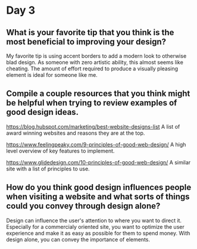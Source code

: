# Day 3

## What is your favorite tip that you think is the most beneficial to improving your design?
My favorite tip is using accent borders to add a modern look to otherwise blad design. As someone with zero artistic ability, this almost seems like cheating. The amount of effort required to produce a visually pleasing element is ideal for someone like me.

## Compile a couple resources that you think might be helpful when trying to review examples of good design ideas.
https://blog.hubspot.com/marketing/best-website-designs-list
A list of award winning websites and reasons they are at the top.

https://www.feelingpeaky.com/9-principles-of-good-web-design/
A high level overview of key features to implement.

https://www.glidedesign.com/10-principles-of-good-web-design/
A similar site with a list of principles to use.

## How do you think good design influences people when visiting a website and what sorts of things could you convey through design alone?
Design can influence the user's attention to where you want to direct it. Especially for a commercialy oriented site, you want to optimize the user experience and make it as easy as possible for them to spend money. With design alone, you can convey the importance of elements.